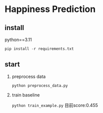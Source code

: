# Happiness Prediction

## install

python==3.11

```python
pip install -r requirements.txt
```


## start

1. preprocess data

    `python preprocess_data.py`

2. train baseline

    `python train_example.py` 目前score:0.455

